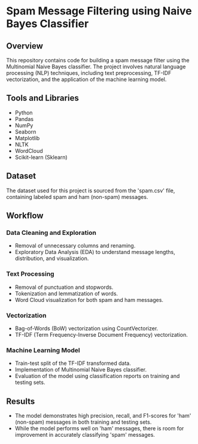 # Spam Message Filtering using Naive Bayes Classifier

## Overview
This repository contains code for building a spam message filter using the Multinomial Naive Bayes classifier. The project involves natural language processing (NLP) techniques, including text preprocessing, TF-IDF vectorization, and the application of the machine learning model.

## Tools and Libraries
- Python
- Pandas
- NumPy
- Seaborn
- Matplotlib
- NLTK
- WordCloud
- Scikit-learn (Sklearn)

## Dataset
The dataset used for this project is sourced from the 'spam.csv' file, containing labeled spam and ham (non-spam) messages.

## Workflow

### Data Cleaning and Exploration
- Removal of unnecessary columns and renaming.
- Exploratory Data Analysis (EDA) to understand message lengths, distribution, and visualization.

### Text Processing
- Removal of punctuation and stopwords.
- Tokenization and lemmatization of words.
- Word Cloud visualization for both spam and ham messages.

### Vectorization
- Bag-of-Words (BoW) vectorization using CountVectorizer.
- TF-IDF (Term Frequency-Inverse Document Frequency) vectorization.

### Machine Learning Model
- Train-test split of the TF-IDF transformed data.
- Implementation of Multinomial Naive Bayes classifier.
- Evaluation of the model using classification reports on training and testing sets.

## Results
- The model demonstrates high precision, recall, and F1-scores for 'ham' (non-spam) messages in both training and testing sets.
- While the model performs well on 'ham' messages, there is room for improvement in accurately classifying 'spam' messages.
